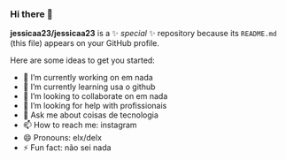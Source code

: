 ### Hi there 👋

**jessicaa23/jessicaa23** is a ✨ _special_ ✨ repository because its `README.md` (this file) appears on your GitHub profile.

Here are some ideas to get you started:

- 🔭 I’m currently working on em nada
- 🌱 I’m currently learning usa o  github
- 👯 I’m looking to collaborate on em nada
- 🤔 I’m looking for help with  profissionais
- 💬 Ask me about coisas de tecnologia
- 📫 How to reach me: instagram
- 😄 Pronouns: elx/delx
- ⚡ Fun fact: não sei nada

